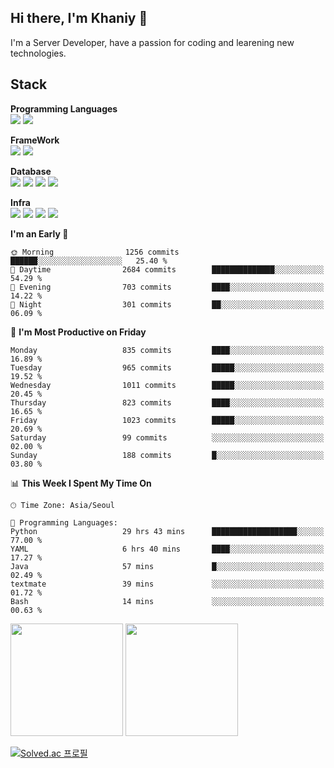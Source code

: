## Hi there, I'm Khaniy 👋
I'm a Server Developer, have a passion for coding and learening new technologies.
<!-- <br> 📫 Email : kangh1596@gmail.com 
<br> 📝 Blog  : khan03.tistory.com/
<br> <img src="https://img.shields.io/badge/Email-222222?style=for-the-badge&logo=Gmail&logoColor=white">
<br> <img src="https://img.shields.io/badge/Blog -222222?style=for-the-badge&logo=Tistory&logoColor=white">
[hank0302's Blog](https://khan03.tistory.com/)
-->
## Stack 

**Programming Languages** <br>
 <img src="https://img.shields.io/badge/JAVA-E6522C?style=flat&logo=Java&logoColor=white">
 <img src="https://img.shields.io/badge/Python-3776AB?style=flat&logo=python&logoColor=white">

**FrameWork** <br>
<img src="https://img.shields.io/badge/SpringBoot-6DB33F?style=flat&logo=SpringBoot&logoColor=white">
<img src="https://img.shields.io/badge/FastAPI-009688?style=flat&logo=FastAPI&logoColor=white">

**Database** <br>
<img src="https://img.shields.io/badge/MariaDB-003545?style=flat&logo=MariaDB&logoColor=white">
<img src="https://img.shields.io/badge/MongoDB-47A248?style=flat&logo=MongoDB&logoColor=white">
<img src="https://img.shields.io/badge/Redis-DC382D?style=flat&logo=Redis&logoColor=white">
<img src="https://img.shields.io/badge/PostgreSQL-4169E1?flat=for-the-badge&logo=PostgreSQL&logoColor=white">

**Infra** <br>
<img src="https://img.shields.io/badge/Kubernetes-326CE5?style=flat&logo=Kubernetes&logoColor=white">
<img src="https://img.shields.io/badge/Argo-E6522C?style=flat&logo=Argo&logoColor=white">
<img src="https://img.shields.io/badge/Prometheus-E6522C?style=flat&logo=prometheus&logoColor=white">
<img src="https://img.shields.io/badge/Grafana-F46800?style=flat&logo=grafana&logoColor=white">

<!--START_SECTION:waka-->
**I'm an Early 🐤** 

```text
🌞 Morning                1256 commits        ██████░░░░░░░░░░░░░░░░░░░   25.40 % 
🌆 Daytime                2684 commits        ██████████████░░░░░░░░░░░   54.29 % 
🌃 Evening                703 commits         ████░░░░░░░░░░░░░░░░░░░░░   14.22 % 
🌙 Night                  301 commits         ██░░░░░░░░░░░░░░░░░░░░░░░   06.09 % 
```
📅 **I'm Most Productive on Friday** 

```text
Monday                   835 commits         ████░░░░░░░░░░░░░░░░░░░░░   16.89 % 
Tuesday                  965 commits         █████░░░░░░░░░░░░░░░░░░░░   19.52 % 
Wednesday                1011 commits        █████░░░░░░░░░░░░░░░░░░░░   20.45 % 
Thursday                 823 commits         ████░░░░░░░░░░░░░░░░░░░░░   16.65 % 
Friday                   1023 commits        █████░░░░░░░░░░░░░░░░░░░░   20.69 % 
Saturday                 99 commits          ░░░░░░░░░░░░░░░░░░░░░░░░░   02.00 % 
Sunday                   188 commits         █░░░░░░░░░░░░░░░░░░░░░░░░   03.80 % 
```


📊 **This Week I Spent My Time On** 

```text
🕑︎ Time Zone: Asia/Seoul

💬 Programming Languages: 
Python                   29 hrs 43 mins      ███████████████████░░░░░░   77.00 % 
YAML                     6 hrs 40 mins       ████░░░░░░░░░░░░░░░░░░░░░   17.27 % 
Java                     57 mins             █░░░░░░░░░░░░░░░░░░░░░░░░   02.49 % 
textmate                 39 mins             ░░░░░░░░░░░░░░░░░░░░░░░░░   01.72 % 
Bash                     14 mins             ░░░░░░░░░░░░░░░░░░░░░░░░░   00.63 % 
```


<!--END_SECTION:waka-->
<p>
  <img height="180em" src="https://github-readme-stats-khaniys-projects.vercel.app/api?username=khaniy&show_icons=true&include_all_commits=true">
  <img height="180em" src="https://github-readme-stats-khaniys-projects.vercel.app/api/top-langs?username=khaniy&layout=compact">
</p>

[![Solved.ac 프로필](http://mazassumnida.wtf/api/v2/generate_badge?boj=kanghan0302)](https://solved.ac/kanghan0302)
